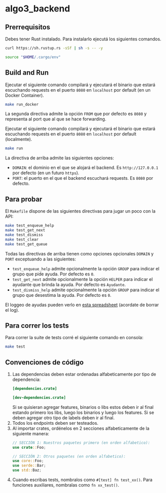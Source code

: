 # algo3_backend

## Prerrequisitos 

Debes tener Rust instalado. Para instalarlo ejecutá los siguientes comandos.

```bash
curl https://sh.rustup.rs -sSf | sh -s -- -y

source "$HOME/.cargo/env"
```

## Build and Run

Ejecutar el siguiente comando compilará y ejecutará el binario que estará escuchando requests en el puerto `8080` en `localhost` por default (en un Docker Container).

```bash
make run_docker
```

La segunda directiva admite la opción `FROM` que por defecto es `8080` y representa al port que al que se hace forwarding.

Ejecutar el siguiente comando compilará y ejecutará el binario que estará escuchando requests en el puerto `8080` en `localhost` por default (localmente).

```bash
make run
```

La directiva de arriba admite las siguientes opciones:
- `DOMAIN`: el dominio en el que se alojará el backend. Es `http://127.0.0.1` por defecto (en un futuro `https`).
- `PORT`: el puerto en el que el backend escuchará requests. Es `8080` por defecto.

## Para probar

El `Makefile` dispone de las siguientes directivas para jugar un poco con la API:

```bash
make test_enqueue_help
make test_get_next
make test_dismiss 
make test_clear
make test_get_queue
```

Todas las directivas de arriba tienen como opciones opcionales `DOMAIN` y `PORT` exceptuando a las siguientes:

- `test_enqueue_help` admite opcionalmente la opción `GROUP` para indicar el grupo que pide ayuda. Por defecto es `0`.
- `test_get_next` admite opcionalmente la opción `HELPER` para indicar el ayudante que brinda la ayuda. Por defecto es `Ayudante`.
- `test_dismiss_help` admite opcionalmente la opción `GROUP` para indicar el grupo que desestima la ayuda. Por defecto es `0`.

El loggeo de ayudas pueden verlo en [esta spreadsheet](https://docs.google.com/spreadsheets/d/145qVyafYthG1dfCjbz-VcoABRqTkyGszqWK03Ax0L8A/edit#gid=0) (acordate de borrar el log).
## Para correr los tests

Para correr la suite de tests corré el siguiente comando en consola:

```bash
make test
```

## Convenciones de código

1. Las dependencias deben estar ordenadas alfabeticamente por tipo de dependencia:
    ```toml
    [dependencies.crate]

    [dev-dependencies.crate]
    ```
    Si se quisieran agregar features, binarios o libs estos deben ir al final estando primero los libs, luego los binarios y luego los features. Si se deben agregar otro tipo de labels deben ir al final.
2. Todos los endpoints deben ser testeados.
3. Al importar crates, ordénelos en 2 secciones alfabeticamente de la siguiente manera:
    ```rust
    // SECCIÓN 1: Nuestros paquetes primero (en orden alfabetico):
    use crate::Foo;

    // SECCIÓN 2: Otros paquetes (en orden alfabetico):
    use core::Foo;
    use serde::Bar;
    use std::Baz;
    ```
4. Cuando escribas tests, nombralos como `#[test] fn test_xx()`. Para funciones auxiliares, nombralas como `fn xx_test()`.
